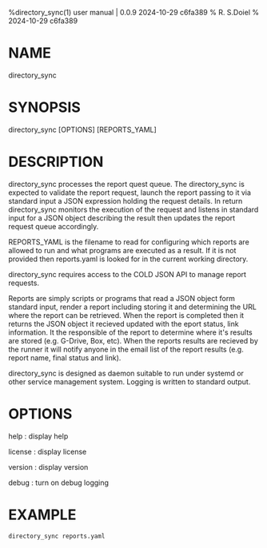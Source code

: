 %directory_sync(1) user manual | 0.0.9 2024-10-29 c6fa389
% R. S.Doiel
% 2024-10-29 c6fa389
    
# NAME
    
directory_sync
    
# SYNOPSIS
    
directory_sync [OPTIONS] [REPORTS_YAML]

# DESCRIPTION
    
directory_sync processes the report quest queue. The directory_sync is expected to validate
the report request, launch the report passing to it via standard input a JSON expression
holding the request details.  In return directory_sync monitors the execution of the request
and listens in standard input for a JSON object describing the result then updates the
report request queue accordingly.

REPORTS_YAML is the filename to read for configuring which reports are allowed to run and
what programs are executed as a result. If it is not provided then reports.yaml is looked
for in the current working directory.

directory_sync requires access to the COLD JSON API to manage report requests.

Reports are simply scripts or programs that read a JSON object form standard input,
render a report including storing it and determining the URL where the report can
be retrieved. When the report is completed then it returns the JSON object it recieved
updated with the eport status, link information.  It the responsible of the report to
determine where it's results are stored (e.g. G-Drive, Box, etc).  When the reports
results are recieved by the runner it will notify anyone in the email list of the 
report results (e.g. report name, final status and link).
    
directory_sync is designed as daemon suitable to run under systemd or other service management
system.  Logging is written to standard output.

# OPTIONS

help
: display help

license
: display license

version
: display version

debug
: turn on debug logging


# EXAMPLE


~~~shell
directory_sync reports.yaml
~~~


